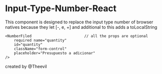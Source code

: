 # Input-Type-Number-React
This component is designed to replace the input type number of browser natives because they let [-, e, +]     and additional to this adds a toLocalString

    <NumberFiled                        // all the props are optional
        required name="quantity"               
        id="quantity" 
        className="form-control" 
        placeholder="Presupuesto a adicionar" 
    />
    
created by @Theevil
